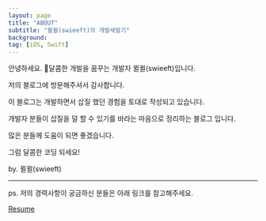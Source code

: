 ```yaml
---
layout: page
title: "ABOUT"
subtitle: "뀔뀔(swieeft)의 개발새발기"
background: 
tag: [iOS, Swift]
---
```


안녕하세요. 🍭달콤한 개발을 꿈꾸는 개발자 뀔뀔(swieeft)입니다.

저의 블로그에 방문해주셔서 감사합니다.

이 블로그는 개발하면서 삽질 했던 경험을 토대로 작성되고 있습니다.

개발자 분들이 삽질을 덜 할 수 있기를 바라는 마음으로 정리하는 블로그 입니다.

많은 분들께 도움이 되면 좋겠습니다.

그럼 달콤한 코딩 되세요! 

by. 뀔뀔(swieeft)

---

ps. 저의 경력사항이 궁금하신 분들은 아래 링크를 참고해주세요.

[Resume](https://www.notion.so/Park-GilNam-269802c635b44285b6165b9a442be1f5)
